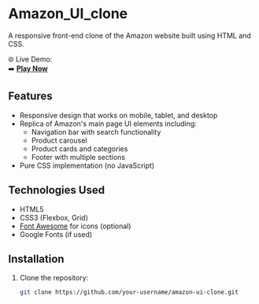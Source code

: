 # Amazon_UI_clone

A responsive front-end clone of the Amazon website built using HTML and CSS.

🌐 Live Demo:  
➡️ **[Play Now]()**  


## Features

- Responsive design that works on mobile, tablet, and desktop
- Replica of Amazon's main page UI elements including:
  - Navigation bar with search functionality
  - Product carousel
  - Product cards and categories
  - Footer with multiple sections
- Pure CSS implementation (no JavaScript)

## Technologies Used

- HTML5
- CSS3 (Flexbox, Grid)
- [Font Awesome](https://fontawesome.com) for icons (optional)
- Google Fonts (if used)

## Installation

1. Clone the repository:
   ```bash
   git clone https://github.com/your-username/amazon-ui-clone.git
